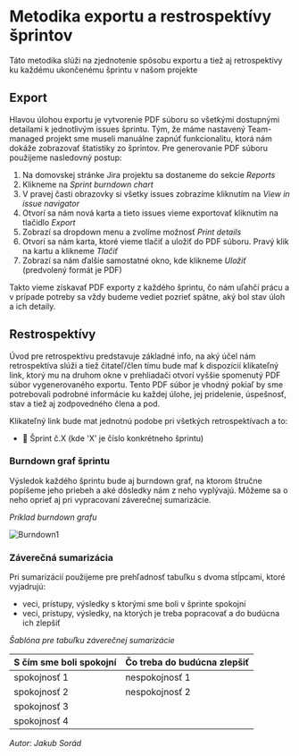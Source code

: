 # Metodika exportu a restrospektívy šprintov

Táto metodika slúži na zjednotenie spôsobu exportu a tiež aj retrospektívy ku každému ukončenému šprintu v našom projekte

## Export

Hlavou úlohou exportu je vytvorenie PDF súboru so všetkými dostupnými detailami k jednotlivým issues šprintu. Tým, že máme nastavený Team-managed projekt sme museli manuálne zapnúť funkcionalitu, ktorá nám dokáže zobrazovať štatistiky zo šprintov. Pre generovanie PDF súboru použijeme nasledovný postup:

1. Na domovskej stránke Jira projektu sa dostaneme do sekcie *Reports*
2. Klikneme na *Sprint burndown chart*
3. V pravej časti obrazovky si všetky issues zobrazíme kliknutím na *View in issue navigator*
4. Otvorí sa nám nová karta a tieto issues vieme exportovať kliknutím na tlačidlo *Export*
5. Zobrazí sa dropdown menu a zvolíme možnosť *Print details*
6. Otvorí sa nám karta, ktoré vieme tlačiť a uložiť do PDF súboru. Pravý klik na kartu a klikneme *Tlačiť*
7. Zobrazí sa nám ďalšie samostatné okno, kde klikneme *Uložiť* (predvolený formát je PDF)

Takto vieme získavať PDF exporty z každého šprintu, čo nám uľahčí prácu a v prípade potreby sa vždy budeme vediet pozrieť spätne, aký bol stav úloh a ich detaily.

## Restrospektívy

Úvod pre retrospektívu predstavuje základné info, na aký účel nám retrospektíva slúži a tiež čitateľ/člen tímu bude mať k dispozícií klikateľný link, ktorý mu na druhom okne v prehliadači otvorí vyššie spomenutý PDF súbor vygenerovaného exportu. Tento PDF súbor je vhodný pokiaľ by sme potrebovali podrobné informácie ku každej úlohe, jej pridelenie, úspešnosť, stav a tiež aj zodpovedného člena a pod.

Klikateľný link bude mat jednotnú podobe pri všetkých retrospektívach a to: 
- :closed_book: Šprint č.X (kde 'X' je číslo konkrétneho šprintu)

### Burndown graf šprintu

Výsledok každého šprintu bude aj burndown graf, na ktorom štručne popíšeme jeho priebeh a aké dôsledky nám z neho vyplývajú. Môžeme sa o neho oprieť aj pri vypracovaní záverečnej sumarizácie.

*Príklad burndown grafu*

![Burndown1](@site/static/img/burndown1.png) 

### Záverečná sumarizácia

Pri sumarizácií použijeme pre prehľadnosť tabuľku s dvoma stĺpcami, ktoré vyjadrujú:
- veci, prístupy, výsledky s ktorými sme boli v šprinte spokojní
- veci, prístupy, výsledky, na ktorých je treba popracovať a do budúcna ich zlepšiť

*Šablóna pre tabuľku záverečnej sumarizácie*

| S čím sme boli spokojní | Čo treba do budúcna zlepšiť |
| --- | ----------- |
| spokojnosť 1 | nespokojnosť 1 |
| spokojnosť 2  | nespokojnosť 2 |
| spokojnosť 3 | |
| spokojnosť 4 | |




*Autor: Jakub Sorád*

